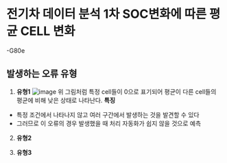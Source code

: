 # 전기차 데이터 분석 1차 SOC변화에 따른 평균 CELL 변화
-G80e

## 발생하는 오류 유형
1. **유형1**
![image](https://github.com/user-attachments/assets/ad4f0a2f-ea3f-4474-80dc-7399881b4221)
위 그림처럼 특정 cell들이 0으로 표기되어 평균이 다른 cell들의 평균에 비해 낮은 상태로 나타난다.
**특징**
- 특정 조건에서 나타나지 않고 여러 구간에서 발생하는 것을 발견할 수 있다
- 그러므로 이 오류의 경우 발생했을 때 처리 자동화가 쉽지 않을 것으로 예측
2. **유형2**
  

3. **유형3**
